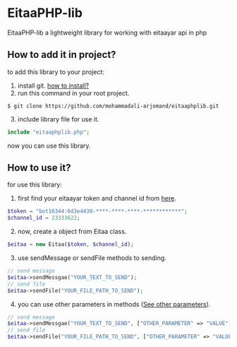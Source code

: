 # EitaaPHP-lib
EitaaPHP-lib a lightweight library for working with eitaayar api in php

## How to add it in project?
to add this library to your project:

1. install git. [how to install?](https://git-scm.com/downloads)
2. run this command in your root project.
```
$ git clone https://github.com/mohammadali-arjomand/eitaaphplib.git
```
3. include library file for use it.
```php
include "eitaaphplib.php";
```
now you can use this library.

## How to use it?
for use this library:
1. first find your eitaayar token and channel id from [here](https://eitaayar.ir).
```php
$token = "bot16344:6d3e4430-****-****-****-************";
$channel_id = 23333622;
```
2. now, create a object from Eitaa class.
```php
$eitaa = new Eitaa($token, $channel_id);
```
3. use sendMessage or sendFile methods to sending.
```php
// send message
$eitaa->sendMessgae("YOUR_TEXT_TO_SEND");
// send file
$eitaa->sendFile("YOUR_FILE_PATH_TO_SEND");
```
4. you can use other parameters in methods ([See other parameters](https://eitaayar.ir/assets/download/API_eitaayar.ir.pdf)).
```php
// send message
$eitaa->sendMessgae("YOUR_TEXT_TO_SEND", ["OTHER_PARAMETER" => "VALUE"]);
// send file
$eitaa->sendFile("YOUR_FILE_PATH_TO_SEND", ["OTHER_PARAMETER" => "VALUE"]);
```
